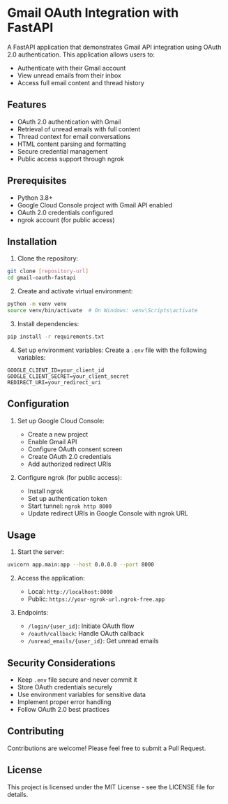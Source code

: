 # Gmail OAuth Integration with FastAPI

A FastAPI application that demonstrates Gmail API integration using OAuth 2.0 authentication. This application allows users to:
- Authenticate with their Gmail account
- View unread emails from their inbox
- Access full email content and thread history

## Features

- OAuth 2.0 authentication with Gmail
- Retrieval of unread emails with full content
- Thread context for email conversations
- HTML content parsing and formatting
- Secure credential management
- Public access support through ngrok

## Prerequisites

- Python 3.8+
- Google Cloud Console project with Gmail API enabled
- OAuth 2.0 credentials configured
- ngrok account (for public access)

## Installation

1. Clone the repository:
```bash
git clone [repository-url]
cd gmail-oauth-fastapi
```

2. Create and activate virtual environment:
```bash
python -m venv venv
source venv/bin/activate  # On Windows: venv\Scripts\activate
```

3. Install dependencies:
```bash
pip install -r requirements.txt
```

4. Set up environment variables:
Create a `.env` file with the following variables:
```
GOOGLE_CLIENT_ID=your_client_id
GOOGLE_CLIENT_SECRET=your_client_secret
REDIRECT_URI=your_redirect_uri
```

## Configuration

1. Set up Google Cloud Console:
   - Create a new project
   - Enable Gmail API
   - Configure OAuth consent screen
   - Create OAuth 2.0 credentials
   - Add authorized redirect URIs

2. Configure ngrok (for public access):
   - Install ngrok
   - Set up authentication token
   - Start tunnel: `ngrok http 8000`
   - Update redirect URIs in Google Console with ngrok URL

## Usage

1. Start the server:
```bash
uvicorn app.main:app --host 0.0.0.0 --port 8000
```

2. Access the application:
   - Local: `http://localhost:8000`
   - Public: `https://your-ngrok-url.ngrok-free.app`

3. Endpoints:
   - `/login/{user_id}`: Initiate OAuth flow
   - `/oauth/callback`: Handle OAuth callback
   - `/unread_emails/{user_id}`: Get unread emails

## Security Considerations

- Keep `.env` file secure and never commit it
- Store OAuth credentials securely
- Use environment variables for sensitive data
- Implement proper error handling
- Follow OAuth 2.0 best practices

## Contributing

Contributions are welcome! Please feel free to submit a Pull Request.

## License

This project is licensed under the MIT License - see the LICENSE file for details. 